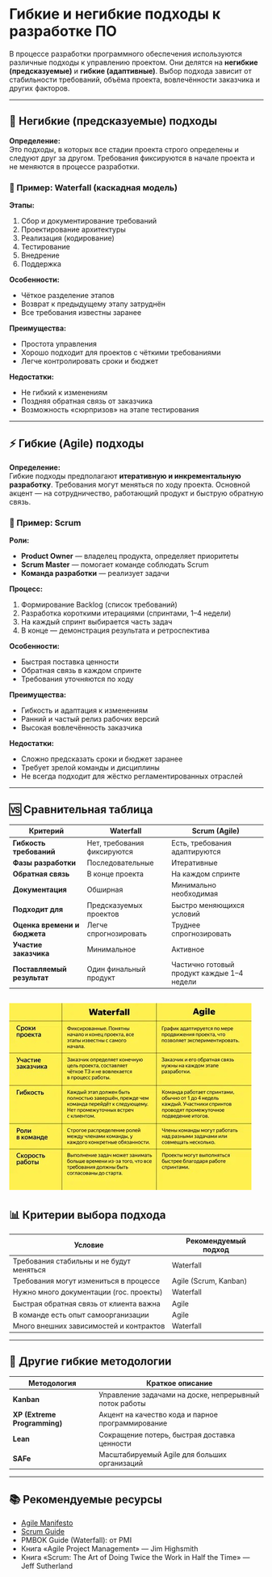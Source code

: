 # Гибкие и негибкие подходы к разработке ПО

В процессе разработки программного обеспечения используются различные подходы к управлению проектом. Они делятся на **негибкие (предсказуемые)** и **гибкие (адаптивные)**. Выбор подхода зависит от стабильности требований, объёма проекта, вовлечённости заказчика и других факторов.

---

## 🧱 Негибкие (предсказуемые) подходы

**Определение:**  
Это подходы, в которых все стадии проекта строго определены и следуют друг за другом. Требования фиксируются в начале проекта и не меняются в процессе разработки.

### 🔹 Пример: Waterfall (каскадная модель)

**Этапы:**  
1. Сбор и документирование требований  
2. Проектирование архитектуры  
3. Реализация (кодирование)  
4. Тестирование  
5. Внедрение  
6. Поддержка

**Особенности:**  
- Чёткое разделение этапов  
- Возврат к предыдущему этапу затруднён  
- Все требования известны заранее

**Преимущества:**  
- Простота управления  
- Хорошо подходит для проектов с чёткими требованиями  
- Легче контролировать сроки и бюджет

**Недостатки:**  
- Не гибкий к изменениям  
- Поздняя обратная связь от заказчика  
- Возможность «сюрпризов» на этапе тестирования

---

## ⚡ Гибкие (Agile) подходы

**Определение:**  
Гибкие подходы предполагают **итеративную и инкрементальную разработку**. Требования могут меняться по ходу проекта. Основной акцент — на сотрудничество, работающий продукт и быструю обратную связь.

### 🔹 Пример: Scrum

**Роли:**  
- **Product Owner** — владелец продукта, определяет приоритеты  
- **Scrum Master** — помогает команде соблюдать Scrum  
- **Команда разработки** — реализует задачи

**Процесс:**  
1. Формирование Backlog (список требований)  
2. Разработка короткими итерациями (спринтами, 1–4 недели)  
3. На каждый спринт выбирается часть задач  
4. В конце — демонстрация результата и ретроспектива

**Особенности:**  
- Быстрая поставка ценности  
- Обратная связь в каждом спринте  
- Требования уточняются по ходу

**Преимущества:**  
- Гибкость и адаптация к изменениям  
- Ранний и частый релиз рабочих версий  
- Высокая вовлечённость заказчика

**Недостатки:**  
- Сложно предсказать сроки и бюджет заранее  
- Требует зрелой команды и дисциплины  
- Не всегда подходит для жёстко регламентированных отраслей

---

## 🆚 Сравнительная таблица

| Критерий                  | Waterfall                        | Scrum (Agile)                   |
|---------------------------|----------------------------------|----------------------------------|
| **Гибкость требований**    | Нет, требования фиксируются      | Есть, требования адаптируются   |
| **Фазы разработки**        | Последовательные                 | Итеративные                     |
| **Обратная связь**         | В конце проекта                  | На каждом спринте               |
| **Документация**           | Обширная                         | Минимально необходимая          |
| **Подходит для**           | Предсказуемых проектов           | Быстро меняющихся условий       |
| **Оценка времени и бюджета** | Легче спрогнозировать           | Труднее спрогнозировать         |
| **Участие заказчика**      | Минимальное                      | Активное                         |
| **Поставляемый результат** | Один финальный продукт           | Частично готовый продукт каждые 1–4 недели |

![Agile vs Waterfall](../assets/images/baImages/agileVSwaterfall.jpeg)
---

## 📊 Критерии выбора подхода

| Условие                                      | Рекомендуемый подход |
|----------------------------------------------|----------------------|
| Требования стабильны и не будут меняться     | Waterfall            |
| Требования могут измениться в процессе       | Agile (Scrum, Kanban)|
| Нужно много документации (гос. проекты)      | Waterfall            |
| Быстрая обратная связь от клиента важна      | Agile                |
| В команде есть опыт самоорганизации          | Agile                |
| Много внешних зависимостей и контрактов      | Waterfall            |

---

## 🧪 Другие гибкие методологии

| Методология | Краткое описание |
|-------------|------------------|
| **Kanban**  | Управление задачами на доске, непрерывный поток работы |
| **XP (Extreme Programming)** | Акцент на качество кода и парное программирование |
| **Lean**    | Сокращение потерь, быстрая доставка ценности |
| **SAFe**    | Масштабируемый Agile для больших организаций |

---

## 📚 Рекомендуемые ресурсы

- [Agile Manifesto](https://agilemanifesto.org)  
- [Scrum Guide](https://scrumguides.org)  
- PMBOK Guide (Waterfall): от PMI  
- Книга «Agile Project Management» — Jim Highsmith  
- Книга «Scrum: The Art of Doing Twice the Work in Half the Time» — Jeff Sutherland